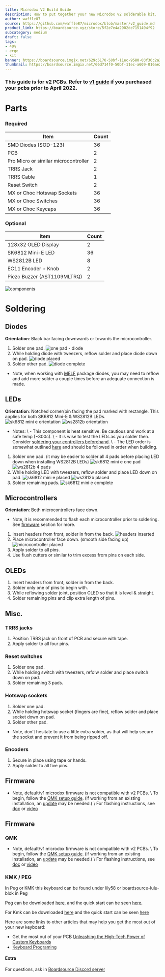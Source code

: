 ```yaml
---
title: Microdox V2 Build Guide
description: How to put together your new Microdox v2 solderable kit.
author: waffle87
source: https://github.com/waffle87/microdox/blob/master/v2_guide.md
product_link: https://boardsource.xyz/store/5f2e7e4a2902de7151494f92
subcategory: medium
draft: false
tags: 
- 40%
- ergo
- kit
banner: https://boardsource.imgix.net/629c5170-50bf-11ec-9580-03f36c2a30fa.jpg
thumbnail: https://boardsource.imgix.net/66d714f0-50bf-11ec-a609-016ae228379c.jpg?auto=format&ixlib=react-9.2.0&q=80&w=300&dpr=1
---
```


### This guide is for v2 PCBs. Refer to [v1 guide](v1_guide.md) if you purchased your pcbs prior to April 2022.

# Parts
### Required 
| Item | Count |
|------|-------|
| SMD Diodes (SOD-123) | 36 |
| PCB | 2 |
| Pro Micro or similar microcontroller | 2 |
| TRRS Jack | 2 |
| TRRS Cable | 1 |
| Reset Switch | 2 |
| MX or Choc Hotswap Sockets | 36 |
| MX or Choc Switches | 36 |
| MX or Choc Keycaps | 36 |

### Optional 
| Item | Count |
|------|-------|
| 128x32 OLED Display | 2 |
| SK6812 Mini-E LED | 36 |
| WS2812B LED | 8 |
| EC11 Encoder + Knob | 2 |
| Piezo Buzzer (AST1109MLTRQ) | 2 |

![components](https://i.imgur.com/FEIkQC8.jpeg)

# Soldering
## Diodes
**Orientation**: Black bar facing downwards or towards the microcontroller.
1. Solder one pad. ![one pad - diode](https://i.imgur.com/BpFs8hm.jpeg)
2. While holding diode with tweezers, reflow solder and place diode down on pad.
![diode placed](https://i.imgur.com/6RBHm6E.jpeg)
3. Solder other pad. ![diode complete](https://i.imgur.com/SZJ47Yw.jpeg)
- Note, when working with
[MELF](https://en.wikipedia.org/wiki/Metal_electrode_leadless_face) package
diodes, you may need to reflow and add more solder a couple times before an
adequate connection is made.

## LEDs
**Orientation**: Notched corner/pin facing the pad marked with rectangle. This
applies for both SK6812 Mini-E & WS2812B LEDs. ![sk6812 mini e
orientation](https://i.imgur.com/EIdOVwT.jpeg) ![ws2812b
orientation](https://i.imgur.com/pXG8wGq.jpeg)
- Notes: \ \- This component is heat sensitive. Be cautious and work at a safe
temp (~300c). \ \- It is wise to test the LEDs as you solder then. Consider
[soldering your controllers
beforehand](https://github.com/waffle87/microdox/blob/master/v2_guide.md#microcontrollers).
\ \- The LED order is somewhat outlined
[here](https://github.com/qmk/qmk_firmware/blob/master/keyboards/boardsource/microdox/v2/v2.c#L8-#L17)
and should be followed in order when building.
1. Solder one pad. (it may be easier to solder all 4 pads before placing LED
down when installing WS2812B LEDs) ![sk6812 mini e one
pad](https://i.imgur.com/N3e43eK.jpeg) ![ws2812b 4
pads](https://i.imgur.com/eAuOY2N.jpeg)
2. While holding LED with tweezers, reflow solder and place LED down on pad.
![sk6812 mini e placed](https://i.imgur.com/UNA4BMb.jpeg) ![ws2812b
placed](https://i.imgur.com/tATAmL8.jpeg)
3. Solder remaining pads. ![sk6812 mini e
complete](https://i.imgur.com/MTQPwNv.jpeg)

## Microcontrollers
**Orientation**: Both microcontrollers face down.
- Note, it is recommended to flash each microcontroller prior to soldering. See
  [firmware](https://github.com/waffle87/microdox/blob/master/v2_guide.md#firmware)
  section for more.
1. Insert headers from front, solder in from the back. ![headers
inserted](https://i.imgur.com/tKdrLvl.jpeg)
2. Place microcontroller face down. (smooth side facing up) ![microcontroller
placed](https://i.imgur.com/4gblRIt.jpeg)
3. Apply solder to all pins.
4. Use flush cutters or similar to trim excess from pins on each side.

## OLEDs
1. Insert headers from front, solder in from the back.
2. Solder only one of pins to begin with.
3. While reflowing solder joint, position OLED so that it is level & straight.
4. Solder remaining pins and clip extra length of pins.

## Misc.
### TRRS jacks
1. Position TRRS jack on front of PCB and secure with tape.
2. Apply solder to all four pins.
### Reset switches
1. Solder one pad.
2. While holding switch with tweezers, refolw solder and place switch down on
   pad.
3. Solder remaining 3 pads.
### Hotswap sockets
1. Solder one pad.
2. While holding hotswap socket (fingers are fine), reflow solder and place
   socket down on pad.
3. Solder other pad.
- Note, don't hesitate to use a little extra solder, as that will help secure
  the socket and prevent it from being ripped off.
### Encoders
1. Secure in place using tape or hands.
2. Apply solder to all five pins.

## Firmware
- Note, default/v1 microdox firmware is not compatible with v2 PCBs. \ To begin,
follow the [QMK setup guide](https://docs.qmk.fm/#/newbs_getting_started). (if
working from an existing installation, an
[update](https://docs.qmk.fm/#/newbs_git_using_your_master_branch?id=updating-your-master-branch)
may be needed.) \ For flashing instructions, see
[doc](https://docs.qmk.fm/#/newbs_flashing) or
[video](https://www.youtube.com/watch?v=fuBJbdCFF0Q)

## Firmware

### QMK
- Note, default/v1 microdox firmware is not compatible with v2 PCBs. \ To begin,
follow the [QMK setup guide](https://docs.qmk.fm/#/newbs_getting_started). (if
working from an existing installation, an
[update](https://docs.qmk.fm/#/newbs_git_using_your_master_branch?id=updating-your-master-branch)
may be needed.) \ For flashing instructions, see
[doc](https://docs.qmk.fm/#/newbs_flashing) or
[video](https://www.youtube.com/watch?v=fuBJbdCFF0Q)

### KMK / PEG
In Peg or KMK this keyboard can be found under lily58 or boardsource-lulu-blok
in Peg

Peg can be downloaded [here](https://peg.software/), and the quick start can be
seen [here](https://peg.software/docs/Peg_Client/#quick-start-and-testing).

For Kmk can be downloaded [here](https://github.com/KMKfw/kmk_firmware) and the
quick start can be seen
[here](http://kmkfw.io/docs/Getting_Started#tldr-quick-start-guide)


Here are some links to other articles that may help you get the most out of your
new keyboard:
* Get the most out of your PCB [Unleashing the High-Tech Power of Custom
  Keyboards](https://new.boardsource.xyz/docs/articles-features)
* [Keyboard
  Programing](https://new.boardsource.xyz/docs/guides-keyboard_programing)


#### Extra
For questions, ask in [Boardsource Discord
server](https://discord.gg/5qpqbgaTYz)
